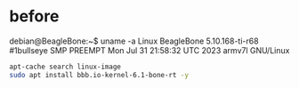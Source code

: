 # before
debian@BeagleBone:~$ uname -a
Linux BeagleBone 5.10.168-ti-r68 #1bullseye SMP PREEMPT Mon Jul 31 21:58:32 UTC 2023 armv7l GNU/Linux

```bash
apt-cache search linux-image
sudo apt install bbb.io-kernel-6.1-bone-rt -y
```
